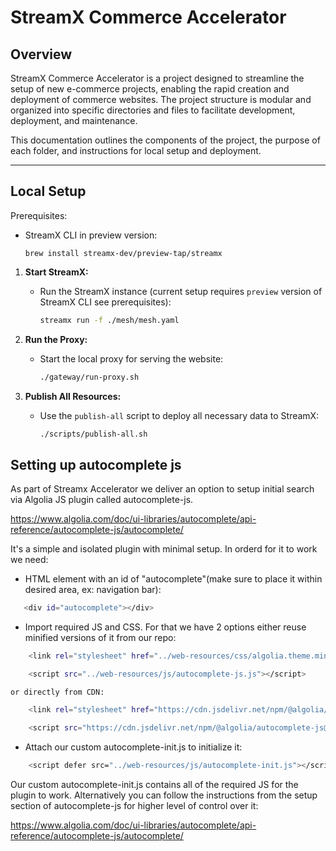 # StreamX Commerce Accelerator

## Overview

StreamX Commerce Accelerator is a project designed to streamline the setup of new e-commerce projects, enabling the rapid creation and deployment of commerce websites. The project structure is modular and organized into specific directories and files to facilitate development, deployment, and maintenance.

This documentation outlines the components of the project, the purpose of each folder, and instructions for local setup and deployment.

---

## Local Setup

Prerequisites:
* StreamX CLI in preview version:
  ```shell
  brew install streamx-dev/preview-tap/streamx
  ```

1. **Start StreamX:**
   - Run the StreamX instance (current setup requires `preview` version of StreamX CLI see prerequisites):
     ```bash
     streamx run -f ./mesh/mesh.yaml
     ```

2. **Run the Proxy:**
   - Start the local proxy for serving the website:
     ```bash
     ./gateway/run-proxy.sh
     ```

3. **Publish All Resources:**
   - Use the `publish-all` script to deploy all necessary data to StreamX:
     ```bash
     ./scripts/publish-all.sh
     ```


## Setting up autocomplete js
As part of Streamx Accelerator we deliver an option to setup initial search via Algolia JS plugin called autocomplete-js.

https://www.algolia.com/doc/ui-libraries/autocomplete/api-reference/autocomplete-js/autocomplete/

It's a simple and isolated plugin with minimal setup. In orderd for it to work we need:
- HTML element with an id of "autocomplete"(make sure to place it within desired area, ex: navigation bar):
```bash
   <div id="autocomplete"></div>
```

- Import required JS and CSS. For that we have 2 options either reuse minified versions of it from our repo:
```bash
    <link rel="stylesheet" href="../web-resources/css/algolia.theme.min.css" />
```
```bash
    <script src="../web-resources/js/autocomplete-js.js"></script>
```
    or directly from CDN:
```bash
    <link rel="stylesheet" href="https://cdn.jsdelivr.net/npm/@algolia/autocomplete-theme-classic@1.17.9/dist/theme.min.css" integrity="sha256-7xmjOBJDAoCNWP1SMykTUwfikKl5pHkl2apKOyXLqYM=" crossorigin="anonymous"/>
```
```bash
    <script src="https://cdn.jsdelivr.net/npm/@algolia/autocomplete-js@1.18.0/dist/umd/index.production.js" integrity="sha256-Aav0vWau7GAZPPaOM/j8Jm5ySx1f4BCIlUFIPyTRkUM=" crossorigin="anonymous"></script>
```

- Attach our custom autocomplete-init.js to initialize it:
```bash
    <script defer src="../web-resources/js/autocomplete-init.js"></script>
```

Our custom autocomplete-init.js contains all of the required JS for the plugin to work. Alternatively you can follow the instructions from the setup section of autocomplete-js for higher level of control over it:

https://www.algolia.com/doc/ui-libraries/autocomplete/api-reference/autocomplete-js/autocomplete/